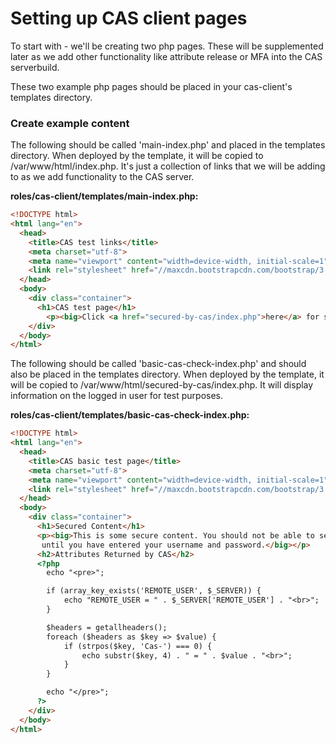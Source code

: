 # Setting up CAS client pages

To start with - we'll be creating two php pages.  These will be supplemented later as we add other functionality like attribute release or MFA into the CAS serverbuild.

These two example php pages should be placed in your cas-client's templates directory.

### Create example content

The following should be called 'main-index.php' and placed in the templates directory.  When deployed by the template, it will be copied to /var/www/html/index.php.  It's just a collection of links that we will be adding to as we add functionality to the CAS server.

**roles/cas-client/templates/main-index.php:**

``` html
<!DOCTYPE html>
<html lang="en">
  <head>
    <title>CAS test links</title>
    <meta charset="utf-8">
    <meta name="viewport" content="width=device-width, initial-scale=1">
    <link rel="stylesheet" href="//maxcdn.bootstrapcdn.com/bootstrap/3.3.7/css/bootstrap.min.css">
  </head>
  <body>
    <div class="container">
      <h1>CAS test page</h1>
        <p><big>Click <a href="secured-by-cas/index.php">here</a> for some secure content.</big></p>
    </div>
  </body>
</html>
```

The following should be called 'basic-cas-check-index.php' and should also be placed in the templates directory.  When deployed by the template, it will be copied to /var/www/html/secured-by-cas/index.php.  It will display information on the logged in user for test purposes.

**roles/cas-client/templates/basic-cas-check-index.php:**
``` html
<!DOCTYPE html>
<html lang="en">
  <head>
    <title>CAS basic test page</title>
    <meta charset="utf-8">
    <meta name="viewport" content="width=device-width, initial-scale=1">
    <link rel="stylesheet" href="//maxcdn.bootstrapcdn.com/bootstrap/3.3.7/css/bootstrap.min.css">
  </head>
  <body>
    <div class="container">
      <h1>Secured Content</h1>
      <p><big>This is some secure content. You should not be able to see it
       until you have entered your username and password.</big></p>
      <h2>Attributes Returned by CAS</h2>
      <?php
        echo "<pre>";

        if (array_key_exists('REMOTE_USER', $_SERVER)) {
            echo "REMOTE_USER = " . $_SERVER['REMOTE_USER'] . "<br>";
        }

        $headers = getallheaders();
        foreach ($headers as $key => $value) {
            if (strpos($key, 'Cas-') === 0) {
                echo substr($key, 4) . " = " . $value . "<br>";
            }
        }

        echo "</pre>";
      ?>
    </div>
  </body>
</html>

```